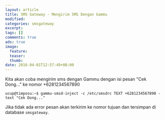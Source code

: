 ```yaml
---
layout: article
title: SMS Gateway - Mengirim SMS Dengan Gammu
modified:
categories: smsgateway
excerpt:
tags: []
comments: true
ads: true
image:
  feature:
  teaser:
  thumb:
date: 2016-04-01T12:57:49+08:00
---
```


Kita akan coba mengirim sms dengan Gammu dengan isi pesan "Cek Dong..." ke nomor +6281234567890

```
ucup@timposu:~$ gammu-smsd-inject -c /etc/smsdrc TEXT +6281234567890 -text "Cek Dong..."
```
Jika tidak ada error pesan akan terkirim ke nomor tujuan dan tersimpan di database `smsgateway`.
